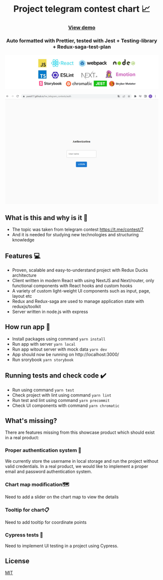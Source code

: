 <div align="center"> 
  <h1>Project telegram contest chart 📈</h1>
  <h3><a href="https://yuesit17.github.io/hw_telegram_contests/" target="_blank">View demo</a></h3>
  <h3>Auto formatted with Prettier, tested with Jest + Testing-library + Redux-saga-test-plan</h3>
</div>

![Tech logos](https://raw.githubusercontent.com/YuesIt17/hw_telegram_contests/master/public/img/project_tech.jpg)

![Project_example](https://raw.githubusercontent.com/YuesIt17/hw_telegram_contests/master/public/img/project_example.gif)

## What is this and why is it 🤔

- The topic was taken from telegram contest https://t.me/contest/7 
- And it is needed for studying new technologies and structuring knowledge

## Features 💻

- Proven, scalable and easy-to-understand project with Redux Ducks architecture
- Client written in modern React with using NextJS and Next/router, only functional components with React hooks and custom hooks
- A variety of custom light-weight UI components such as input, page, layout etc
- Redux and Redux-saga are used to manage application state with reduxjs/toolkit
- Server written in node.js with express

## How run app 🚀

- Install packages using command `yarn install`
- Run app with server `yarn local`
- Run app witout server with mock data `yarn dev`
- App should now be running on http://localhost:3000/
- Run srorybook `yarn storybook`

## Running tests and check code ✔️

- Run using command `yarn test`
- Check project with lint using command `yarn lint`
- Run test and lint using command `yarn precommit`
- Check UI components with command `yarn chromatic`

## What's missing?

There are features missing from this showcase product which should exist in a real product:

### Proper authentication system 🔐

We currently store the username in local storage and run the project without valid credentials. In a real product, we would like to implement a proper email and password authentication system.

### Chart map modification🗺️

Need to add a slider on the chart map to view the details

### Tooltip for chart📋

Need to add tooltip for coordinate points

### Cypress tests 🧪

Need to implement UI testing in a project using Cypress.

## License

[MIT](https://opensource.org/licenses/MIT)
